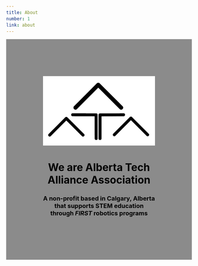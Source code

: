 ```yaml
---
title: About
number: 1
link: about
---
```

<div class="col-12" style="padding: 0px">
    <div style="background-color: rgba(64, 64, 64, 0.6); padding: 100px; color: #000; text-align: center">
        <img src="/resources/img/ataa.png" class="img-fluid" />
        <h1>We are Alberta Tech Alliance Association</h1>
        <h3>A non-profit based in Calgary, Alberta that supports STEM education through <i>FIRST</i> robotics programs</h3>
    </div>
</div>